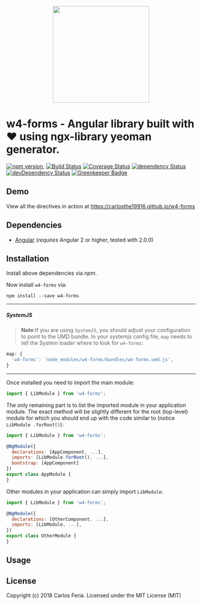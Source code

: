 <p align="center">
  <img height="256px" width="256px" style="text-align: center;" src="https://cdn.rawgit.com/carlosthe19916/w4-forms/master/demo/src/assets/logo.svg">
</p>

# w4-forms - Angular library built with ❤ using ngx-library yeoman generator.

[![npm version](https://badge.fury.io/js/w4-forms.svg)](https://badge.fury.io/js/w4-forms),
[![Build Status](https://travis-ci.org/carlosthe19916/w4-forms.svg?branch=master)](https://travis-ci.org/carlosthe19916/w4-forms)
[![Coverage Status](https://coveralls.io/repos/github/carlosthe19916/w4-forms/badge.svg?branch=master)](https://coveralls.io/github/carlosthe19916/w4-forms?branch=master)
[![dependency Status](https://david-dm.org/carlosthe19916/w4-forms/status.svg)](https://david-dm.org/carlosthe19916/w4-forms)
[![devDependency Status](https://david-dm.org/carlosthe19916/w4-forms/dev-status.svg?branch=master)](https://david-dm.org/carlosthe19916/w4-forms#info=devDependencies)
[![Greenkeeper Badge](https://badges.greenkeeper.io/carlosthe19916/w4-forms.svg)](https://greenkeeper.io/)

## Demo

View all the directives in action at https://carlosthe19916.github.io/w4-forms

## Dependencies
* [Angular](https://angular.io) (*requires* Angular 2 or higher, tested with 2.0.0)

## Installation
Install above dependencies via *npm*. 

Now install `w4-forms` via:
```shell
npm install --save w4-forms
```

---
##### SystemJS
>**Note**:If you are using `SystemJS`, you should adjust your configuration to point to the UMD bundle.
In your systemjs config file, `map` needs to tell the System loader where to look for `w4-forms`:
```js
map: {
  'w4-forms': 'node_modules/w4-forms/bundles/w4-forms.umd.js',
}
```
---

Once installed you need to import the main module:
```js
import { LibModule } from 'w4-forms';
```
The only remaining part is to list the imported module in your application module. The exact method will be slightly
different for the root (top-level) module for which you should end up with the code similar to (notice ` LibModule .forRoot()`):
```js
import { LibModule } from 'w4-forms';

@NgModule({
  declarations: [AppComponent, ...],
  imports: [LibModule.forRoot(), ...],  
  bootstrap: [AppComponent]
})
export class AppModule {
}
```

Other modules in your application can simply import ` LibModule `:

```js
import { LibModule } from 'w4-forms';

@NgModule({
  declarations: [OtherComponent, ...],
  imports: [LibModule, ...], 
})
export class OtherModule {
}
```

## Usage



## License

Copyright (c) 2018 Carlos Feria. Licensed under the MIT License (MIT)

